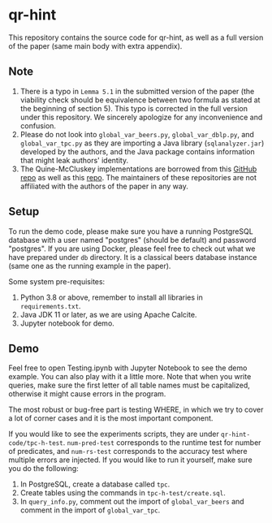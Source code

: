 # qr-hint

This repository contains the source code for qr-hint, as well as a full version of the paper (same main body with extra appendix).

## Note
1. There is a typo in `Lemma 5.1` in the submitted version of the paper (the viability check should be equivalence between two formula as stated at the beginning of section 5). This typo is corrected in the full version under this repository. We sincerely apologize for any inconvenience and confusion.
2. Please do not look into `global_var_beers.py`, `global_var_dblp.py`, and `global_var_tpc.py` as they are importing a Java library (`sqlanalyzer.jar`) developed by the authors, and the Java package contains information that might leak authors' identity.
3. The Quine-McCluskey implementations are borrowed from this [GitHub repo](https://github.com/Kumbong/QuineMcCluskey) as well as this [repo](https://github.com/prekageo/optistate/tree/master). The maintainers of these repositories are not affiliated with the authors of the paper in any way.

## Setup
To run the demo code, please make sure you have a running PostgreSQL database with a user named "postgres" (should be default) and password "postgres". If you are using Docker, please feel free to check out what we have prepared under `db` directory. It is a classical beers database instance (same one as the running example in the paper).

Some system pre-requisites:
1. Python 3.8 or above, remember to install all libraries in `requirements.txt`.
2. Java JDK 11 or later, as we are using Apache Calcite.
3. Jupyter notebook for demo.

## Demo
Feel free to open Testing.ipynb with Jupyter Notebook to see the demo example. You can also play with it a little more. Note that when you write queries, make sure the first letter of all table names must be capitalized, otherwise it might cause errors in the program.

The most robust or bug-free part is testing WHERE, in which we try to cover a lot of corner cases and it is the most important component. 

If you would like to see the experiments scripts, they are under `qr-hint-code/tpc-h-test`. `num-pred-test` corresponds to the runtime test for number of predicates, and `num-rs-test` corresponds to the accuracy test where multiple errors are injected. If you would like to run it yourself, make sure you do the following:
1. In PostgreSQL, create a database called `tpc`.
2. Create tables using the commands in `tpc-h-test/create.sql`.
3. In `query_info.py`, comment out the import of `global_var_beers` and comment in the import of `global_var_tpc`.







